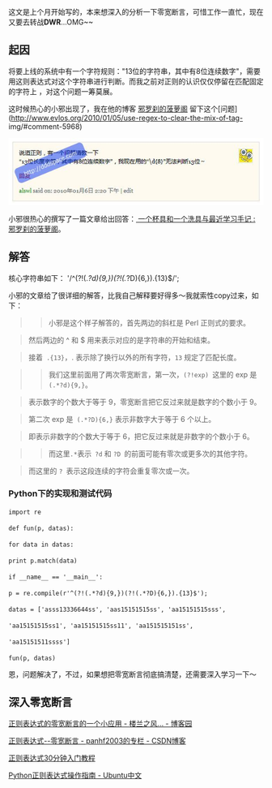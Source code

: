 

这文是上个月开始写的，本来想深入的分析一下零宽断言，可惜工作一直忙，现在又要去转战**DWR**...OMG\~\~

## 起因

将要上线的系统中有一个字符规则："13位的字符串，其中有8位连续数字"，需要用这则表达式对这个字符串进行判断。而我之前对正则的认识仅仅停留在匹配固定的字符上
，对这个问题一筹莫展。

这时候热心的小邪出现了，我在他的博客 [邪罗刹的菠萝阁](http://www.evlos.org)
留下这个[问题](http://www.evlos.org/2010/01/05/use-regex-to-clear-the-mix-of-tag-
img/#comment-5968)

![image](/images/upload_dropbox/201001/alswl_ask.jpg)

小邪很热心的撰写了一篇文章给出回答：[ 一个杯具和一个洗具与最近学习手记 :
邪罗刹的菠萝阁](http://www.evlos.org/2010/01/07/a-cuptool-and-a-washtool)。

## 解答

核心字符串如下： '/^(?!(.*?d){9,})(?!(.*?D){6,}).{13}$/';

小邪的文章给了很详细的解答，比我自己解释要好得多～我就索性copy过来，如下：

> > 小邪是这个样子解答的，首先两边的斜杠是 Perl 正则式的要求。

> 然后两边的 ^ 和 $ 用来表示对应的是字符串的开始和结束。

> 接着` .{13}`，. 表示除了换行以外的所有字符，`13` 规定了匹配长度。

>

> > 我们这里前面用了两次零宽断言，第一次，`(?!exp) `这里的 exp 是 `(.*?d){9,}`。

> 表示数字的个数大于等于 9，零宽断言把它反过来就是数字的个数小于 9。

> 第二次 exp 是` (.*?D){6,}` 表示非数字大于等于 6 个以上。

> 即表示非数字的个数大于等于 6，把它反过来就是非数字的个数小于 6。

>

> > 而这里` .* `表示` ?d` 和 `?D `的前面可能有零次或更多次的其他字符。

> 而这里的 `? `表示这段连续的字符会重复零次或一次。

### Python下的实现和测试代码

    
```
import re

def fun(p, datas):

for data in datas:

print p.match(data)

if __name__ == '__main__':

p = re.compile(r'^(?!(.*?d){9,})(?!(.*?D){6,}).{13}$');

datas = ['asss13336644ss', 'aas15151515ss', 'aa15151515sss',

'aa15151515ss1', 'aa15151515ss11', 'aa151515151ss',

'aa15151511ssss']

fun(p, datas)
```

恩，问题解决了，不过，如果想把零宽断言彻底搞清楚，还需要深入学习一下～

## 深入零宽断言

[正则表达式的零宽断言的一个小应用 - 楼兰之风... - 博客园](http://www.cnblogs.com/xiehuiqi220/archive/2009/02/06/1385481.html)

[正则表达式--零宽断言 - panhf2003的专栏 - CSDN博客](http://blog.csdn.net/panhf2003/archive/2008/11/19/3337163.aspx)

[正则表达式30分钟入门教程](http://deerchao.net/tutorials/regex/regex.htm)

[Python正则表达式操作指南 - Ubuntu中文](http://wiki.ubuntu.org.cn/Python%E6%AD%A3%E5%88%99%E8%A1%A8%E8%BE%BE%E5%BC%8F%E6%93%8D%E4%BD%9C%E6%8C%87%E5%8D%97#.E5.8F.8D.E6.96.9C.E6.9D.A0.E7.9A.84.E9.BA.BB.E7.83.A6)


